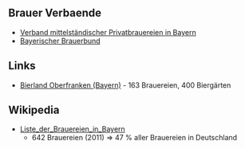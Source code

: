 
## Brauer Verbaende

- [Verband mittelständischer Privatbrauereien in Bayern](http://www.private-brauereien.de)
- [Bayerischer Brauerbund](http://www.bayerisches-bier.de)


## Links

- [Bierland Oberfranken (Bayern)](http://www.bierland-oberfranken.de) - 163 Brauereien, 400 Biergärten

## Wikipedia

- [Liste_der_Brauereien_in_Bayern](http://de.wikipedia.org/wiki/Liste_der_Brauereien_in_Bayern)
  - 642 Brauereien (2011) => 47 % aller Brauereien in Deutschland
